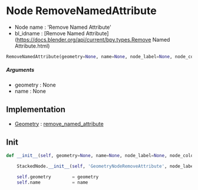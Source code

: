 # Node RemoveNamedAttribute

- Node name : 'Remove Named Attribute'
- bl_idname : [Remove Named Attribute](https://docs.blender.org/api/current/bpy.types.Remove Named Attribute.html)


``` python
RemoveNamedAttribute(geometry=None, name=None, node_label=None, node_color=None)
```
##### Arguments

- geometry : None
- name : None

## Implementation

- [Geometry](/docs/GeoNodes/Geometry.md) : [remove_named_attribute](/docs/GeoNodes/Geometry.md#remove_named_attribute)

## Init

``` python
def __init__(self, geometry=None, name=None, node_label=None, node_color=None):

    StackedNode.__init__(self, 'GeometryNodeRemoveAttribute', node_label=node_label, node_color=node_color)

    self.geometry        = geometry
    self.name            = name
```
